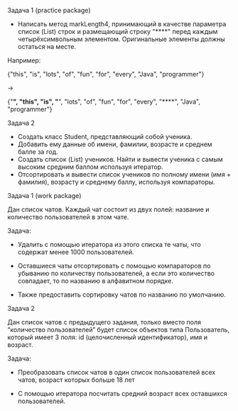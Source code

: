 Задача 1 (practice package)
- Написать метод markLength4, принимающий в качестве параметра список (List) строк и размещающий строку "****" перед каждым четырёхсимвольным элементом. Оригинальные элементы должны остаться на месте.

Например:

{"this", "is", "lots", "of", "fun", "for", "every", "Java", "programmer"}

->

{"****", "this", "is", "****", "lots", "of", "fun", "for", "every", "****", "Java", "programmer"}

﻿Задача 2
 
- Создать класс Student, представляющий собой ученика.
- Добавить ему данные об имени, фамилии, возрасте и среднем балле за год.
- Создать список (List) учеников. Найти и вывести ученика с самым высоким средним баллом используя итератор.
- Отсортировать и вывести список учеников по полному имени (имя + фамилия), возрасту и среднему баллу, используя компараторы.

﻿Задача 1 (work package)
 
Дан список чатов.
Каждый чат состоит из двух полей: название и количество пользователей в этом чате.

Задача:

- Удалить с помощью итератора из этого списка те чаты, что содержат менее 1000 пользователей.

- Оставшиеся чаты отсортировать с помощью компараторов по убыванию по количеству пользователей, а если это количество совпадает, то по названию в алфавитном порядке.

- Также предоставить сортировку чатов по названию по умолчанию.

﻿Задача 2
 
Дан список чатов с предыдущего задания, только вместо поля “количество пользователей” будет список объектов типа Пользователь, который имеет 3 поля: id (целочисленный идентификатор), имя и возраст.

Задача:

- Преобразовать список чатов в один список пользователей всех чатов, возраст которых больше 18 лет

- С помощью итератора посчитать средний возраст всех оставшихся пользователей.
